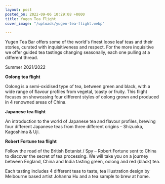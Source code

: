 ```yaml
---
layout: post
posted_on: 2022-09-06 10:29:08 +0000
title: Yugen Tea Flight
cover_image: "/uploads/yugen-tea-flight.webp"

---
```

Yugen Tea Bar offers some of the world's finest loose leaf teas and their stories, curated with inquisitiveness and respect. For the more inquisitive we offer guided tea tastings changing seasonally, each one pulling at a different thread.

Summer 2021/2022

**Oolong tea flight**

Oolong is a semi-oxidised type of tea, between green and black, with a wide range of flavour profiles from vegetal, toasty or fruity. This flight focuses on showcasing four different styles of oolong grown and produced in 4 renowned areas of China.

**Japanese tea flight**

An introduction to the world of Japanese tea and flavour profiles, brewing four different Japanese teas from three different origins – Shizuoka, Kagoshima & Uji.

**Robert Fortune tea flight**

Follow the road of the British Botanist / Spy – Robert Fortune sent to China to discover the secret of tea processing. We will take you on a journey between England, China and India tasting green, oolong and red (black) tea.

Each tasting includes 4 different teas to taste, tea illustration design by Melbourne based artist Johanna Hu and a tea sample to brew at home.